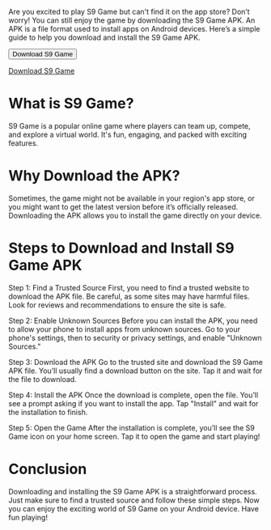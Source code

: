 <title>S9 Game Download 2024 for Android | Online Earning App Pakistan</title>

Are you excited to play S9 Game but can't find it on the app store? Don’t worry! You can still enjoy the game by downloading the S9 Game APK. An APK is a file format used to install apps on Android devices. Here’s a simple guide to help you download and install the S9 Game APK.

<form action="https://lp.s9.game/m/share?channel=0&userId=1408629&shareCode=1408629&bindCode=100">
    <input type="submit" value="Download S9 Game" />
</form>

<a href="https://lp.s9.game/m/share?channel=0&userId=1408629&shareCode=1408629&bindCode=100">Download S9 Game</a>

# What is S9 Game?

S9 Game is a popular online game where players can team up, compete, and explore a virtual world. It's fun, engaging, and packed with exciting features.

# Why Download the APK?

Sometimes, the game might not be available in your region's app store, or you might want to get the latest version before it’s officially released. Downloading the APK allows you to install the game directly on your device.

# Steps to Download and Install S9 Game APK
Step 1: Find a Trusted Source
First, you need to find a trusted website to download the APK file. Be careful, as some sites may have harmful files. Look for reviews and recommendations to ensure the site is safe.

Step 2: Enable Unknown Sources
Before you can install the APK, you need to allow your phone to install apps from unknown sources. Go to your phone's settings, then to security or privacy settings, and enable "Unknown Sources."

Step 3: Download the APK
Go to the trusted site and download the S9 Game APK file. You’ll usually find a download button on the site. Tap it and wait for the file to download.

Step 4: Install the APK
Once the download is complete, open the file. You’ll see a prompt asking if you want to install the app. Tap "Install" and wait for the installation to finish.

Step 5: Open the Game
After the installation is complete, you’ll see the S9 Game icon on your home screen. Tap it to open the game and start playing!

# Conclusion
Downloading and installing the S9 Game APK is a straightforward process. Just make sure to find a trusted source and follow these simple steps. Now you can enjoy the exciting world of S9 Game on your Android device. Have fun playing!
